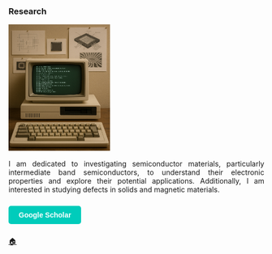 
### Research

<img src="Retro-Computer.png" alt="Description of the image" width="200" height="250"/>

<div style="text-align: justify;">
<p>I am dedicated to investigating semiconductor materials, particularly intermediate band semiconductors, to understand their electronic properties and explore their potential applications. Additionally, I am interested in studying defects in solids and magnetic materials.</p>
</div>


<a href="https://scholar.google.com/citations?user=R3wN1y8AAAAJ&hl=en" 
   target="_blank" 
   style="
      display: inline-block;
      background-color: #00CCBB;
      color: #ffffff;
      padding: 10px 20px;
      text-decoration: none;
      font-weight: bold;
      border-radius: 5px;
      font-family: sans-serif;
      margin: 10px 0;
   ">
   Google Scholar
</a>


[🏠](index.md)
